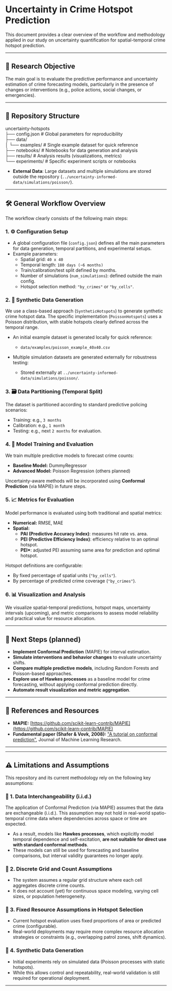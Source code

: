 # Uncertainty in Crime Hotspot Prediction

This document provides a clear overview of the workflow and methodology applied in our study on uncertainty quantification for spatial-temporal crime hotspot prediction.

---

## 🚩 Research Objective

The main goal is to evaluate the predictive performance and uncertainty estimation of crime forecasting models, particularly in the presence of changes or interventions (e.g., police actions, social changes, or emergencies).

---

## 📂 Repository Structure

uncertainty-hotspots \
├── config.json # Global parameters for reproducibility \
├── data/ \
│ └── examples/  # Single example dataset for quick reference \
├── notebooks/ # Notebooks for data generation and analysis \
├── results/ # Analysis results (visualizations, metrics) \
└── experiments/ # Specific experiment scripts or notebooks


- **External Data**: Large datasets and multiple simulations are stored outside the repository (`../uncertainty-informed-data/simulations/poisson/`).

---

## 🛠️ General Workflow Overview

The workflow clearly consists of the following main steps:

### 1. ⚙️ Configuration Setup

- A global configuration file (`config.json`) defines all the main parameters for data generation, temporal partitions, and experimental setups.
- Example parameters:
  - Spatial grid: `40 x 40`
  - Temporal length: `180 days (~6 months)`
  - Train/calibration/test split defined by months.
  - Number of simulations (`num_simulations`): defined outside the main config.
  - Hotspot selection method: `"by_crimes"` or `"by_cells"`.

### 2. 📌 Synthetic Data Generation

We use a class-based approach (`SyntheticHotspots`) to generate synthetic crime hotspot data. The specific implementation (`PoissonHotspots`) uses a Poisson distribution, with stable hotspots clearly defined across the temporal range.

- An initial example dataset is generated locally for quick reference:
  - `data/examples/poisson_example_40x40.csv`

- Multiple simulation datasets are generated externally for robustness testing:
  - Stored externally at `../uncertainty-informed-data/simulations/poisson/`.

### 3. 🗃️ Data Partitioning (Temporal Split)

The dataset is partitioned according to standard predictive policing scenarios:

- Training: e.g., `3 months`
- Calibration: e.g., `1 month`
- Testing: e.g., next `2 months` for evaluation.

### 4. 📐 Model Training and Evaluation

We train multiple predictive models to forecast crime counts:

- **Baseline Model:** DummyRegressor
- **Advanced Model:** Poisson Regression (others planned)

Uncertainty-aware methods will be incorporated using **Conformal Prediction** (via MAPIE) in future steps.

### 5. 📈 Metrics for Evaluation

Model performance is evaluated using both traditional and spatial metrics:

- **Numerical:** RMSE, MAE
- **Spatial:**  
  - **PAI (Predictive Accuracy Index)**: measures hit rate vs. area.  
  - **PEI (Predictive Efficiency Index)**: efficiency relative to an optimal hotspot.  
  - **PEI\***: adjusted PEI assuming same area for prediction and optimal hotspot.

Hotspot definitions are configurable:
- By fixed percentage of spatial units (`"by_cells"`).
- By percentage of predicted crime coverage (`"by_crimes"`).

### 6. 📊 Visualization and Analysis

We visualize spatial-temporal predictions, hotspot maps, uncertainty intervals (upcoming), and metric comparisons to assess model reliability and practical value for resource allocation.

---

## 📅 Next Steps (planned)

- **Implement Conformal Prediction** (MAPIE) for interval estimation.
- **Simulate interventions and behavior changes** to evaluate uncertainty shifts.
- **Compare multiple predictive models**, including Random Forests and Poisson-based approaches.
- **Explore use of Hawkes processes** as a baseline model for crime forecasting, without applying conformal prediction directly.
- **Automate result visualization and metric aggregation**.

---

## 📖 References and Resources

- **MAPIE:** [https://github.com/scikit-learn-contrib/MAPIE](https://github.com/scikit-learn-contrib/MAPIE)
- **Fundamental paper (Shafer & Vovk, 2008):** ["A tutorial on conformal prediction"](https://www.jmlr.org/papers/v9/shafer08a.html), Journal of Machine Learning Research.

---

---

## ⚠️ Limitations and Assumptions

This repository and its current methodology rely on the following key assumptions:

### 🔹 1. Data Interchangeability (i.i.d.)

The application of Conformal Prediction (via MAPIE) assumes that the data are exchangeable (i.i.d.). This assumption may not hold in real-world spatio-temporal crime data where dependencies across space or time are expected.

- As a result, models like **Hawkes processes**, which explicitly model temporal dependence and self-excitation, **are not suitable for direct use with standard conformal methods**.
- These models can still be used for forecasting and baseline comparisons, but interval validity guarantees no longer apply.

### 🔹 2. Discrete Grid and Count Assumptions

- The system assumes a regular grid structure where each cell aggregates discrete crime counts.
- It does not account (yet) for continuous space modeling, varying cell sizes, or population heterogeneity.

### 🔹 3. Fixed Resource Assumptions in Hotspot Selection

- Current hotspot evaluation uses fixed proportions of area or predicted crime (configurable).
- Real-world deployments may require more complex resource allocation strategies or constraints (e.g., overlapping patrol zones, shift dynamics).

### 🔹 4. Synthetic Data Generation

- Initial experiments rely on simulated data (Poisson processes with static hotspots).
- While this allows control and repeatability, real-world validation is still required for operational deployment.

---


